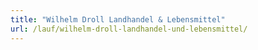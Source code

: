 ```yaml
---
title: "Wilhelm Droll Landhandel & Lebensmittel"
url: /lauf/wilhelm-droll-landhandel-und-lebensmittel/
---
```

